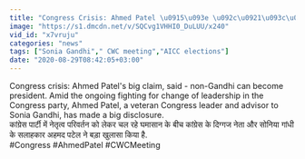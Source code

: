 ```yaml
---
title: "Congress Crisis: Ahmed Patel \u0915\u093e \u092c\u0921\u093c\u093e \u0926\u093e\u0935\u093e, \u0915\u0939\u093e- Non Gandhi \u092c\u0928 \u0938\u0915\u0924\u093e \u0939\u0948 \u0905\u0927\u094d\u092f\u0915\u094d\u0937 \u0935\u0928\u0907\u0902\u0921\u093f\u092f\u093e \u0939\u093f\u0902\u0926\u0940"
image: "https://s1.dmcdn.net/v/SQCvg1VHHI0_DuLUU/x240"
vid_id: "x7vruju"
categories: "news"
tags: ["Sonia Gandhi"," CWC meeting","AICC elections"]
date: "2020-08-29T08:42:05+03:00"
---
```

Congress crisis: Ahmed Patel's big claim, said - non-Gandhi can become president. Amid the ongoing fighting for change of leadership in the Congress party, Ahmed Patel, a veteran Congress leader and advisor to Sonia Gandhi, has made a big disclosure.    <br>कांग्रेस पार्टी में नेतृत्व परिवर्तन को लेकर चल रहे घमासान के बीच कांग्रेस के दिग्गज नेता और सोनिया गांधी के सलाहकार अहमद पटेल ने बड़ा खुलासा किया है.    <br>#Congress #AhmedPatel #CWCMeeting
